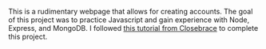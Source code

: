 This is a rudimentary webpage that allows for creating accounts. The goal of this project was to practice Javascript and gain experience with Node, Express, and MongoDB. I followed [this tutorial from Closebrace](https://closebrace.com/tutorials/2017-03-02/the-dead-simple-step-by-step-guide-for-front-end-developers-to-getting-up-and-running-with-nodejs-express-and-mongodb) to complete this project.
